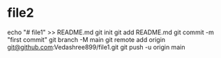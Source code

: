 # file2
echo "# file1" >> README.md git init git add README.md git commit -m "first commit" git branch -M main git remote add origin git@github.com:Vedashree899/file1.git git push -u origin main
